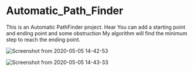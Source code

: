# Automatic_Path_Finder
This is an Automatic PathFinder project. Hear You can add a starting point and ending point and some obstruction
My algorithm will find the minimum step to reach the ending point.

![Screenshot from 2020-05-05 14-42-53](https://user-images.githubusercontent.com/11893853/81048950-189cc580-8edf-11ea-807f-5bc56e117ece.png)

![Screenshot from 2020-05-05 14-43-33](https://user-images.githubusercontent.com/11893853/81049072-4f72db80-8edf-11ea-8892-cebd714fb6c9.png)
